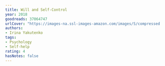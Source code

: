 ```yaml
---
title: Will and Self-Control
year: 2018
goodreads: 37064747
urlCover: "https://images-na.ssl-images-amazon.com/images/S/compressed.photo.goodreads.com/books/1512757048i/37064747.jpg"
authors:
- Irina Yakutenko
tags:
- Psychology
- Self-help
rating: 4
hasNotes: false
---
```

